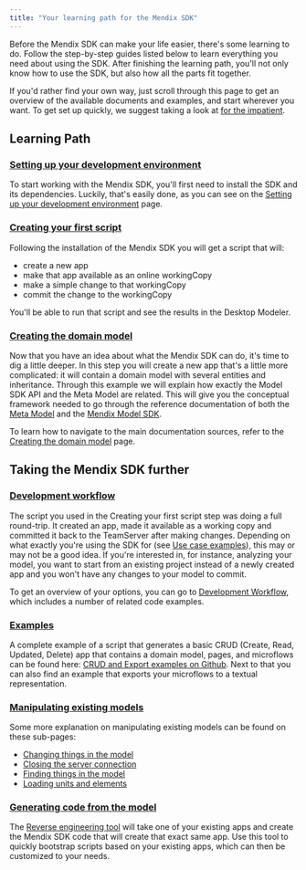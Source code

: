 ```yaml
---
title: "Your learning path for the Mendix SDK"
---
```

Before the Mendix SDK can make your life easier, there's some learning to do. Follow the step-by-step guides listed below to learn everything you need about using the SDK. After finishing the learning path, you'll not only know how to use the SDK, but also how all the parts fit together.

If you'd rather find your own way, just scroll through this page to get an overview of the available documents and examples, and start wherever you want. To get set up quickly, we suggest taking a look at [for the impatient](Setting+up+your+development+environment).

## Learning Path

### [Setting up your development environment](Setting+up+your+development+environment)

To start working with the Mendix SDK, you'll first need to install the SDK and its dependencies. Luckily, that's easily done, as you can see on the [Setting up your development environment](Setting+up+your+development+environment) page.

### [Creating your first script](Creating+your+first+script)

Following the installation of the Mendix SDK you will get a script that will:

*   create a new app
*   make that app available as an online workingCopy
*   make a simple change to that workingCopy
*   commit the change to the workingCopy

You'll be able to run that script and see the results in the Desktop Modeler.

### [Creating the domain model](Creating+the+domain+model)

Now that you have an idea about what the Mendix SDK can do, it's time to dig a little deeper. In this step you will create a new app that's a little more complicated: it will contain a domain model with several entities and inheritance. Through this example we will explain how exactly the Model SDK API and the Meta Model are related. This will give you the conceptual framework needed to go through the reference documentation of both the [Meta Model](Reference+Documentation) and the [Mendix Model SDK](https://apidocs.mendix.com/modelsdk/latest/index.html).

To learn how to navigate to the main documentation sources, refer to the [Creating the domain model](Creating+the+domain+model) page.

## Taking the Mendix SDK further

### [Development workflow](Development+Workflow)

The script you used in the Creating your first script step was doing a full round-trip. It created an app, made it available as a working copy and committed it back to the TeamServer after making changes. Depending on what exactly you're using the SDK for (see [Use case examples](Use+case+examples)), this may or may not be a good idea. If you're interested in, for instance, analyzing your model, you want to start from an existing project instead of a newly created app and you won't have any changes to your model to commit.

To get an overview of your options, you can go to [Development Workflow](Development+Workflow), which includes a number of related code examples.

### [Examples](Use+case+examples)

A complete example of a script that generates a basic CRUD (Create, Read, Updated, Delete) app that contains a domain model, pages, and microflows can be found here: [CRUD and Export examples on Github](https://github.com/mendix/mendixplatformsdk-examples/). Next to that you can also find an example that exports your microflows to a textual representation.

### [Manipulating existing models](Manipulating+existing+models)

Some more explanation on manipulating existing models can be found on these sub-pages:

*   [Changing things in the model](/MXSDK/Changing+things+in+the+model)
*   [Closing the server connection](/MXSDK/Closing+the+server+connection)
*   [Finding things in the model](/MXSDK/Finding+things+in+the+model)
*   [Loading units and elements](/MXSDK/Loading+units+and+elements)

### [Generating code from the model](Generating+code+from+the+model)

The [Reverse engineering tool](Generating+code+from+the+model) will take one of your existing apps and create the Mendix SDK code that will create that exact same app. Use this tool to quickly bootstrap scripts based on your existing apps, which can then be customized to your needs.
